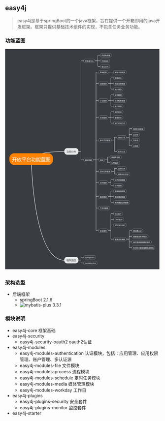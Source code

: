 ## easy4j

> easy4j是基于springBoot的一个java框架，旨在提供一个开箱即用的java开发框架。框架只提供基础技术组件的实现，不包含任务业务功能。

### 功能蓝图

![功能蓝图](./doc/images/功能蓝图.png)

### 架构选型

- 后端框架
    - springBoot 2.1.6
    - ![mybatis-plus 3.3.1](http://mybatis.plus)

### 模块说明

- easy4j-core 框架基础
- easy4j-security
    - easy4j-security-oauth2 oauth2认证
- easy4j-modules
    - easy4j-modules-authentication 认证模块，包括：应用管理、应用权限管理、账户管理、多认证源
    - easy4j-modules-file 文件模块
    - easy4j-modules-process 流程模块
    - easy4j-modules-schedule 定时任务模块
    - easy4j-modules-media 媒体管理模块
    - easy4j-modules-workday 工作日
- easy4j-plugins
    - easy4j-plugins-security 安全套件
    - easy4j-plugins-monitor 监控套件
- easy4j-starter